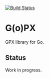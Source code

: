 [![Build Status](https://travis-ci.org/mkromkamp/gopx.svg?branch=master)](https://travis-ci.org/mkromkamp/gopx)

# G(o)PX

GPX library for Go.

## Status

Work in progress.